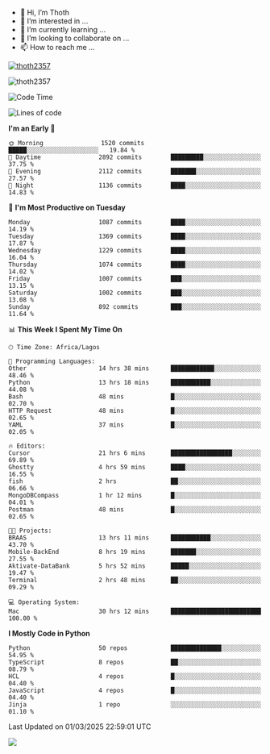 <!---
thoth2357/thoth2357 is a ✨ special ✨ repository because its `README.md` (this file) appears on your GitHub profile.
You can click the Preview link to take a look at your changes.
--->

- 👋 Hi, I’m Thoth
- 👀 I’m interested in ...
- 🌱 I’m currently learning ...
- 💞️ I’m looking to collaborate on ...
- 📫 How to reach me ...


<p align="left"> <a href="https://github.com/ryo-ma/github-profile-trophy"><img src="https://github-profile-trophy.vercel.app/?username=thoth2357&theme=gruvbox&no-bg=true&no-frame=false&title=MultiLanguage,Commits,Repositories,Stars,Followers,PullRequest,Reviews,Issues" alt="thoth2357" /></a> </p>

<p align="left"> <img src="https://komarev.com/ghpvc/?username=thoth2357&label=Profile%20views&color=0e75b6&style=flat" alt="thoth2357" /> </p>

<!--START_SECTION:waka-->
![Code Time](http://img.shields.io/badge/Code%20Time-3%2C277%20hrs%2026%20mins-blue)

![Lines of code](https://img.shields.io/badge/From%20Hello%20World%20I%27ve%20Written-30.9%20million%20lines%20of%20code-blue)

**I'm an Early 🐤** 

```text
🌞 Morning                1520 commits        █████░░░░░░░░░░░░░░░░░░░░   19.84 % 
🌆 Daytime                2892 commits        █████████░░░░░░░░░░░░░░░░   37.75 % 
🌃 Evening                2112 commits        ███████░░░░░░░░░░░░░░░░░░   27.57 % 
🌙 Night                  1136 commits        ████░░░░░░░░░░░░░░░░░░░░░   14.83 % 
```
📅 **I'm Most Productive on Tuesday** 

```text
Monday                   1087 commits        ████░░░░░░░░░░░░░░░░░░░░░   14.19 % 
Tuesday                  1369 commits        ████░░░░░░░░░░░░░░░░░░░░░   17.87 % 
Wednesday                1229 commits        ████░░░░░░░░░░░░░░░░░░░░░   16.04 % 
Thursday                 1074 commits        ████░░░░░░░░░░░░░░░░░░░░░   14.02 % 
Friday                   1007 commits        ███░░░░░░░░░░░░░░░░░░░░░░   13.15 % 
Saturday                 1002 commits        ███░░░░░░░░░░░░░░░░░░░░░░   13.08 % 
Sunday                   892 commits         ███░░░░░░░░░░░░░░░░░░░░░░   11.64 % 
```


📊 **This Week I Spent My Time On** 

```text
🕑︎ Time Zone: Africa/Lagos

💬 Programming Languages: 
Other                    14 hrs 38 mins      ████████████░░░░░░░░░░░░░   48.46 % 
Python                   13 hrs 18 mins      ███████████░░░░░░░░░░░░░░   44.08 % 
Bash                     48 mins             █░░░░░░░░░░░░░░░░░░░░░░░░   02.70 % 
HTTP Request             48 mins             █░░░░░░░░░░░░░░░░░░░░░░░░   02.65 % 
YAML                     37 mins             █░░░░░░░░░░░░░░░░░░░░░░░░   02.05 % 

🔥 Editors: 
Cursor                   21 hrs 6 mins       █████████████████░░░░░░░░   69.89 % 
Ghostty                  4 hrs 59 mins       ████░░░░░░░░░░░░░░░░░░░░░   16.55 % 
fish                     2 hrs               ██░░░░░░░░░░░░░░░░░░░░░░░   06.66 % 
MongoDBCompass           1 hr 12 mins        █░░░░░░░░░░░░░░░░░░░░░░░░   04.01 % 
Postman                  48 mins             █░░░░░░░░░░░░░░░░░░░░░░░░   02.65 % 

🐱‍💻 Projects: 
BRAAS                    13 hrs 11 mins      ███████████░░░░░░░░░░░░░░   43.70 % 
Mobile-BackEnd           8 hrs 19 mins       ███████░░░░░░░░░░░░░░░░░░   27.55 % 
Aktivate-DataBank        5 hrs 52 mins       █████░░░░░░░░░░░░░░░░░░░░   19.47 % 
Terminal                 2 hrs 48 mins       ██░░░░░░░░░░░░░░░░░░░░░░░   09.29 % 

💻 Operating System: 
Mac                      30 hrs 12 mins      █████████████████████████   100.00 % 
```

**I Mostly Code in Python** 

```text
Python                   50 repos            ██████████████░░░░░░░░░░░   54.95 % 
TypeScript               8 repos             ██░░░░░░░░░░░░░░░░░░░░░░░   08.79 % 
HCL                      4 repos             █░░░░░░░░░░░░░░░░░░░░░░░░   04.40 % 
JavaScript               4 repos             █░░░░░░░░░░░░░░░░░░░░░░░░   04.40 % 
Jinja                    1 repo              ░░░░░░░░░░░░░░░░░░░░░░░░░   01.10 % 
```




 Last Updated on 01/03/2025 22:59:01 UTC
<!--END_SECTION:waka-->
<!--![](http://github-profile-summary-cards.vercel.app/api/cards/profile-details?username=thoth2357&theme=2077)

![](http://github-profile-summary-cards.vercel.app/api/cards/stats?username=thoth2357&theme=2077)![](http://github-profile-summary-cards.vercel.app/api/cards/productive-time?username=thoth2357&theme=2077&utcOffset=8) -->
<img src="https://t.bkit.co/w_6789c39040b80.gif" />
